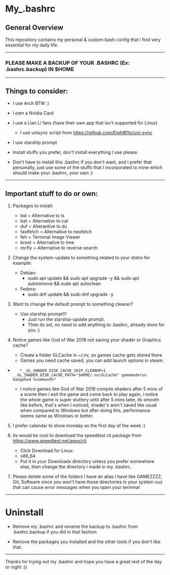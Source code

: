 # My_.bashrc

## General Overview

This repository contains my personal & custom bash config that i find very essential for my daily life.

---------------------------------------------------------------------------------------------------

### PLEASE MAKE A BACKUP OF YOUR .BASHRC (Ex: .bashrc.backup) IN $HOME

---------------------------------------------------------------------------------------------------

## Things to consider:

- I use Arch BTW :)
- I own a Nvidia Card
- I use a Lian Li fans (have their own app that isn't supported for Linux)
    - I use unisync script from https://github.com/EightB1ts/uni-sync
- I use starship prompt

- Install stuffs you prefer, don't install everything I use please.

- Don't have to install this .bashrc if you don't want, and i prefer that personally, just use some of the stuffs that I incorporated to mine which should make your .bashrc, your own :)

---------------------------------------------------------------------------------------------------

## Important stuff to do or own:

1. Packages to install:
    - lsd = Alternative to ls 
    - bat = Alternative to cat
    - duf = Alterantive to du
    - fastfetch = Alternative to neofetch
    - feh = Terminal Image Viewer
    - broot = Alternative to tree
    - mcfly = Alternative to reverse search

2. Change the system-update to something related to your distro for example:
    - Debian:
        - sudo apt update && sudo apt upgrade -y && sudo apt autoremove && sudo apt autoclean
    - Fedora: 
        - sudo dnf update && sudo dnf upgrade -y

3. Want to change the default prompt to something cleaner?
    - Use starship prompt!!!
        - Just run the starship-update prompt.
        - Then its set, no need to add anything to .bashrc, already done for you :)

4. Notice games like God of War 2018 not saving your shader or Graphics cache?
    - Create a folder GLCache in ~/.nv, so games cache gets stored there
    - Games you need cache saved, you can add launch options in steam:

-        *__GL_SHADER_DISK_CACHE_SKIP_CLEANUP=1 __GL_SHADER_DISK_CACHE_PATH="$HOME/.nv/GLCache" gamemoderun mangohud %command%*
    
    - I notice games like God of War 2018 compile shaders after 5 mins of a scene then i exit the game and come back to play again, i notice the whole game is super stuttery until after 5 mins later, its smooth like before, that's when I noticed, shader's aren't saved like usual when compared to Windows but after doing this, performance seems same as Windows or better.

5. I prefer calendar to show monday as the first day of the week :)

6. Its would be cool to download the speedtest cli package from https://www.speedtest.net/apps/cli
    - Click Download for Linux:
    - x86_64
    - Put it in your Downloads directory unless you prefer somewhere else, then change the directory i made in my .bashrc.

7. Please delete some of the folders I have an alias I have like GAMEZZZZ, Git, Software since you won't have those directories in your system cuz that can cause error messages when you open your terminal

---------------------------------------------------------------------------------------------------

# Uninstall

- Remove my .bashrc and rename the backup to .bashrc from .bashrc.backup if you did in that fashion

- Remove the packages you installed and the other tools if you don't like that.

---------------------------------------------------------------------------------------------------

Thanks for trying out my .bashrc and hope you have a great rest of the day or night :))
